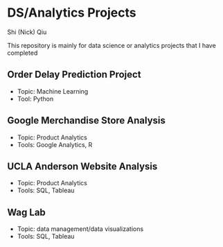 # DS/Analytics Projects
Shi (Nick) Qiu

This repository is mainly for data science or analytics projects that I have completed

## Order Delay Prediction Project 
- Topic: Machine Learning
- Tool: Python

## Google Merchandise Store Analysis
- Topic: Product Analytics
- Tools: Google Analytics, R

## UCLA Anderson Website Analysis
- Topic: Product Analytics
- Tools: SQL, Tableau

## Wag Lab 
- Topic: data management/data visualizations
- Tools: SQL, Tableau



